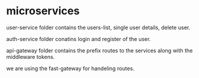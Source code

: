 # microservices

user-service folder contains the users-list, single user details, delete user.

auth-service  folder conatins login and register of the user.

api-gateway folder contains the prefix routes to the services along with the middleware tokens.

we are using the fast-gateway for handeling routes.
